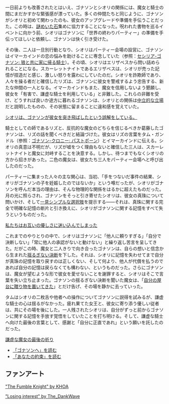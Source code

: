 <!-- title: 記憶と記憶、真珠と真珠 -->
<!-- relationship: It's Complicated -->

一日前よりも改善されたとはいえ、ゴナソンとシオリの関係には、魔女と騎士の間にまだかすかな緊張感が漂っていた。多くの仲間たちと同じように、ゴナソンがシオリと初めて関わったのも、彼女のアップグレードや準備を手伝うことだった。この時は、[謎めいた石](https://www.youtube.com/watch?v=p5xrAxTh8ho&t=2465s)集めに協力することになった。呪われた書物を巡るイベントに向かう前、シオリはゴナソンに「世界の終わりパーティー」の準備を手伝ってほしいと依頼し、ゴナソンは快く引き受けた。

その後、二人は一旦別行動となり、シオリはパーティー会場の設営に、ゴナソンはイマーカインドの恋の悩みを助けることに専念していた（参照：[セシリア-ゴナソン: 狼と共に家に帰る騎士](#edge:cecilia-gigi)）。その頃、シオリはエリザベスから問い詰められることになる。スカーレットナイトであるエリザベスは、シオリが売った記憶が捏造だと感じ、激しい怒りを露わにしていたのだ。シオリを詐欺師であり、人々を操る者だと確信したリズは、ゴナソンに彼女を警戒するよう忠告する、新たな仲間の一人となる。イマーカインドもまた、魔女を信用しないよう懇願し、彼女を「有害で、謙虚な騎士を利用している」と非難した。これらの非難を受け、どうすれば良いか途方に暮れるゴナソンは、シオリとの関係は[中立的な立場](https://www.youtube.com/watch?v=p5xrAxTh8ho&t=9716s)だと説明したものの、その状態に留まることに違和感を覚えていた。

[シオリは、ゴナソンが彼女を突き飛ばしたという誤解をしている。](#embed:https://www.youtube.com/watch?v=p5xrAxTh8ho&t=9785s)

騎士としての師であるリズと、反抗的な魔女のどちらを信じるべきか葛藤したゴナソンは、リズの話を聞くべきだと結論づけた。彼女はリズの言葉をタム・ガンドル（参照：[ゴナソン-クロニー: パストポーン](#edge:kronii-gigi)）とイマーカインドに伝える。シオリの真意は不明だが、リズが嘘をつく理由もないと確信した三人は、スカーレットナイトと魔女に対峙することを決意する。しかし、待つまでもなくシオリの方から招きがあった。二色の魔女は、彼女たち三人をパーティー会場へと呼び出したのだった。

パーティーに集まった人々の主な関心は、当初、「手をつないだ事件の結果、シオリがゴナソンの子を妊娠したのではないか」という噂だったが、シオリがゴナソンを呼んだ本当の理由は、そんな物理的な関係をはるかに超えたものだった。月の光に照らされ、ゴナソンをそっと引き寄せたシオリは、彼女の真珠について問いかけ、そして[一見シンプルな選択肢](https://www.youtube.com/watch?v=p5xrAxTh8ho&t=14956s)を提示する――それは、真珠に関する完全で明確な記憶の断片と引き換えに、シオリがゴナソンに関する記憶をすべて失うというものだった。

[私たちはお互いの優しさに迷い込んでしまった](#embed:https://www.youtube.com/watch?v=p5xrAxTh8ho&t=15052s)

これまでのやりとりの中で、シオリはゴナソンに「他人に頼りすぎる」「自分で決断しない」「常に他人の承認がないと動けない」と繰り返し苦言を呈してきた。だがこの時、魔女と二人きりで向き合ったゴナソンは、自らの想いと信念から生まれた[揺るぎない決断](https://www.youtube.com/watch?v=p5xrAxTh8ho&t=15125s)を下した。それは、シオリに記憶を失わせてまで自分が真珠の記憶を取り戻すのは正しくない、そして何より、他人が代償を払うのであれば自分の記憶は戻らなくても構わない、というものだった。さらにゴナソンは、魔女が望むような形で彼女を愛せないことを謝罪すると、シオリはそこで言葉を失い立ち止まった。ゴナソンの揺るぎない決断を聞いた魔女は、「[自分の屋台に贈り物を置いてきた](https://www.youtube.com/watch?v=p5xrAxTh8ho&t=15402s)」とだけ告げ、その場を静かに去っていった。

タムはシオリの二枚舌や他者への操作についてゴナソンに説得を試みるが、謙虚な騎士の心は揺るがなかった。疲れ果てた女王と、彼女に寄り添う優しい従者は、共にその場を後にした。一人残されたシオリは、自分がずっと前からゴナソンに関する記憶を手放す覚悟をしていたことを打ち明ける。そして、謙虚な騎士へ向けた最後の言葉として、感謝と「自分に正直であれ」という願いを託したのだった。

[謙虚な魔女の最後の祈り](#embed:https://youtu.be/tJ_YXGE3o2w?t=17762)

- [「ゴナソンへ」を読む](#text:to-gonathon)
- [「あなたの約束」を読む](#text:your-promise)

## ファンアート

["The Fumble Knight" by KHOA](https://x.com/KhoaPhan96/status/1920858870433391103)

["Losing interest" by The_DankWave](https://x.com/The_DankWave/status/1920202895640965586)
